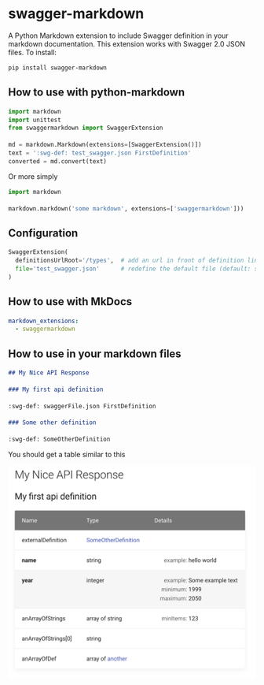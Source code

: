 # swagger-markdown

A Python Markdown extension to include Swagger definition in your markdown documentation.
This extension works with Swagger 2.0 JSON files. To install:


```bash
pip install swagger-markdown
```

## How to use with python-markdown

```python
import markdown
import unittest
from swaggermarkdown import SwaggerExtension

md = markdown.Markdown(extensions=[SwaggerExtension()])
text = ':swg-def: test_swagger.json FirstDefinition'
converted = md.convert(text)
```

Or more simply

```python
import markdown

markdown.markdown('some markdown', extensions=['swaggermarkdown']))
```

## Configuration

```python
SwaggerExtension(
  definitionsUrlRoot='/types',  # add an url in front of definition links
  file='test_swagger.json'      # redefine the default file (default: swagger.json)
)
```

## How to use with MkDocs

```yaml
markdown_extensions:
  - swaggermarkdown
```

## How to use in your markdown files

```markdown
## My Nice API Response

### My first api definition

:swg-def: swaggerFile.json FirstDefinition

### Some other definition

:swg-def: SomeOtherDefinition
```

You should get a table similar to this

 <img src="/swaggermarkdown.png" width="700">




